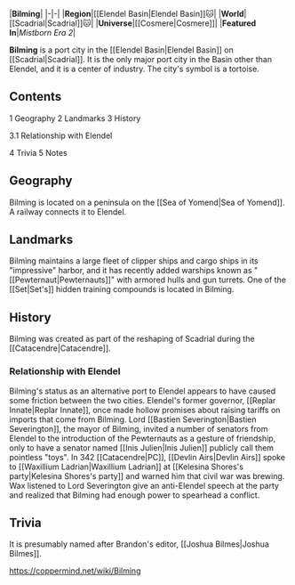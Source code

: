 |**Bilming**|
|-|-|
|**Region**|[[Elendel Basin\|Elendel Basin]]🐱︎|
|**World**|[[Scadrial\|Scadrial]]🐱︎|
|**Universe**|[[Cosmere\|Cosmere]]|
|**Featured In**|*Mistborn Era 2*|

**Bilming** is a port city in the [[Elendel Basin\|Elendel Basin]] on [[Scadrial\|Scadrial]]. It is the only major port city in the Basin other than Elendel, and it is a center of industry. The city's symbol is a tortoise.

## Contents

1 Geography
2 Landmarks
3 History

3.1 Relationship with Elendel


4 Trivia
5 Notes


## Geography
Bilming is located on a peninsula on the [[Sea of Yomend\|Sea of Yomend]]. A railway connects it to Elendel.

## Landmarks
Bilming maintains a large fleet of clipper ships and cargo ships in its "impressive" harbor, and it has recently added warships known as "[[Pewternaut\|Pewternauts]]" with armored hulls and gun turrets.
One of the [[Set\|Set's]] hidden training compounds is located in Bilming.

## History
Bilming was created as part of the reshaping of Scadrial during the [[Catacendre\|Catacendre]].

### Relationship with Elendel
Bilming's status as an alternative port to Elendel appears to have caused some friction between the two cities. Elendel's former governor, [[Replar Innate\|Replar Innate]], once made hollow promises about raising tariffs on imports that come from Bilming. Lord [[Bastien Severington\|Bastien Severington]], the mayor of Bilming, invited a number of senators from Elendel to the introduction of the Pewternauts as a gesture of friendship, only to have a senator named [[Inis Julien\|Inis Julien]] publicly call them pointless "toys".
In 342 [[Catacendre\|PC]], [[Devlin Airs\|Devlin Airs]] spoke to [[Waxillium Ladrian\|Waxillium Ladrian]] at [[Kelesina Shores's party\|Kelesina Shores's party]] and warned him that civil war was brewing. Wax listened to Lord Severington give an anti-Elendel speech at the party and realized that Bilming had enough power to spearhead a conflict.

## Trivia
It is presumably named after Brandon's editor, [[Joshua Bilmes\|Joshua Bilmes]].


https://coppermind.net/wiki/Bilming